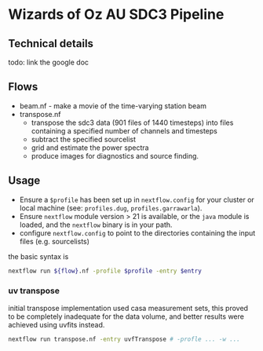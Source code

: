 # Wizards of Oz AU SDC3 Pipeline

## Technical details

todo: link the google doc

## Flows

- beam.nf - make a movie of the time-varying station beam
- transpose.nf
    - transpose the sdc3 data (901 files of 1440 timesteps) into files containing a specified number of channels and timesteps
    - subtract the specified sourcelist
    - grid and estimate the power spectra
    - produce images for diagnostics and source finding.

## Usage

- Ensure a `$profile` has been set up in `nextflow.config` for your cluster or local machine (see: `profiles.dug`, `profiles.garrawarla`).
- Ensure `nextflow` module version > 21 is available, or the `java` module is loaded, and the `nextflow` binary is in your path.
- configure `nextflow.config` to point to the directories containing the input files (e.g. sourcelists)

the basic syntax is

```bash
nextflow run ${flow}.nf -profile $profile -entry $entry
```

### uv transpose

initial transpose implementation used casa measurement sets, this proved to be completely inadequate for the data volume, and better results were achieved using uvfits instead.

```bash
nextflow run transpose.nf -entry uvfTranspose # -profle ... -w ...
```